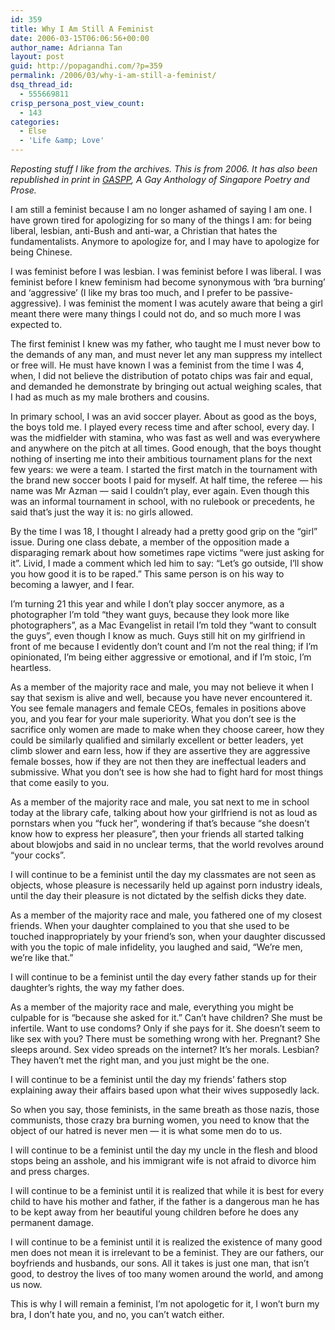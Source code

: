 ```yaml
---
id: 359
title: Why I Am Still A Feminist
date: 2006-03-15T06:06:56+00:00
author_name: Adrianna Tan
layout: post
guid: http://popagandhi.com/?p=359
permalink: /2006/03/why-i-am-still-a-feminist/
dsq_thread_id:
  - 555669811
crisp_persona_post_view_count:
  - 143
categories:
  - Else
  - 'Life &amp; Love'
---
```

_Reposting stuff I like from the archives. This is from 2006. It has also been republished in print in [GASPP](http://gaspp.wordpress.com/), A Gay Anthology of Singapore Poetry and Prose._

I am still a feminist because I am no longer ashamed of saying I am one. I have grown tired for apologizing for so many of the things I am: for being liberal, lesbian, anti-Bush and anti-war, a Christian that hates the fundamentalists. Anymore to apologize for, and I may have to apologize for being Chinese.

I was feminist before I was lesbian. I was feminist before I was liberal. I was feminist before I knew feminism had become synonymous with ‘bra burning’ and ‘aggressive’ (I like my bras too much, and I prefer to be passive-aggressive). I was feminist the moment I was acutely aware that being a girl meant there were many things I could not do, and so much more I was expected to.

The first feminist I knew was my father, who taught me I must never bow to the demands of any man, and must never let any man suppress my intellect or free will. He must have known I was a feminist from the time I was 4, when, I did not believe the distribution of potato chips was fair and equal, and demanded he demonstrate by bringing out actual weighing scales, that I had as much as my male brothers and cousins.

In primary school, I was an avid soccer player. About as good as the boys, the boys told me. I played every recess time and after school, every day. I was the midfielder with stamina, who was fast as well and was everywhere and anywhere on the pitch at all times. Good enough, that the boys thought nothing of inserting me into their ambitious tournament plans for the next few years: we were a team. I started the first match in the tournament with the brand new soccer boots I paid for myself. At half time, the referee — his name was Mr Azman — said I couldn’t play, ever again. Even though this was an informal tournament in school, with no rulebook or precedents, he said that’s just the way it is: no girls allowed.

By the time I was 18, I thought I already had a pretty good grip on the “girl” issue. During one class debate, a member of the opposition made a disparaging remark about how sometimes rape victims “were just asking for it”. Livid, I made a comment which led him to say: “Let’s go outside, I’ll show you how good it is to be raped.” This same person is on his way to becoming a lawyer, and I fear.

I’m turning 21 this year and while I don’t play soccer anymore, as a photographer I’m told “they want guys, because they look more like photographers”, as a Mac Evangelist in retail I’m told they “want to consult the guys”, even though I know as much. Guys still hit on my girlfriend in front of me because I evidently don’t count and I’m not the real thing; if I’m opinionated, I’m being either aggressive or emotional, and if I’m stoic, I’m heartless.

As a member of the majority race and male, you may not believe it when I say that sexism is alive and well, because you have never encountered it. You see female managers and female CEOs, females in positions above you, and you fear for your male superiority. What you don’t see is the sacrifice only women are made to make when they choose career, how they could be similarly qualified and similarly excellent or better leaders, yet climb slower and earn less, how if they are assertive they are aggressive female bosses, how if they are not then they are ineffectual leaders and submissive. What you don’t see is how she had to fight hard for most things that come easily to you.

As a member of the majority race and male, you sat next to me in school today at the library cafe, talking about how your girlfriend is not as loud as pornstars when you “fuck her”, wondering if that’s because “she doesn’t know how to express her pleasure”, then your friends all started talking about blowjobs and said in no unclear terms, that the world revolves around “your cocks”.

I will continue to be a feminist until the day my classmates are not seen as objects, whose pleasure is necessarily held up against porn industry ideals, until the day their pleasure is not dictated by the selfish dicks they date.

As a member of the majority race and male, you fathered one of my closest friends. When your daughter complained to you that she used to be touched inappropriately by your friend’s son, when your daughter discussed with you the topic of male infidelity, you laughed and said, “We’re men, we’re like that.”

I will continue to be a feminist until the day every father stands up for their daughter’s rights, the way my father does.

As a member of the majority race and male, everything you might be culpable for is “because she asked for it.” Can’t have children? She must be infertile. Want to use condoms? Only if she pays for it. She doesn’t seem to like sex with you? There must be something wrong with her. Pregnant? She sleeps around. Sex video spreads on the internet? It’s her morals. Lesbian? They haven’t met the right man, and you just might be the one.

I will continue to be a feminist until the day my friends’ fathers stop explaining away their affairs based upon what their wives supposedly lack.

So when you say, those feminists, in the same breath as those nazis, those communists, those crazy bra burning women, you need to know that the object of our hatred is never men — it is what some men do to us.

I will continue to be a feminist until the day my uncle in the flesh and blood stops being an asshole, and his immigrant wife is not afraid to divorce him and press charges.

I will continue to be a feminist until it is realized that while it is best for every child to have his mother and father, if the father is a dangerous man he has to be kept away from her beautiful young children before he does any permanent damage.

I will continue to be a feminist until it is realized the existence of many good men does not mean it is irrelevant to be a feminist. They are our fathers, our boyfriends and husbands, our sons. All it takes is just one man, that isn’t good, to destroy the lives of too many women around the world, and among us now.

This is why I will remain a feminist, I’m not apologetic for it, I won’t burn my bra, I don’t hate you, and no, you can’t watch either.
